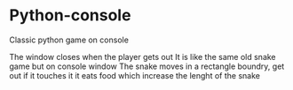 # Python-console
 Classic python game on console

The window closes when the player gets out
It is like the same old snake game but on console window
The snake moves in a rectangle boundry, get out if it touches it
it eats food which increase the lenght of the snake

